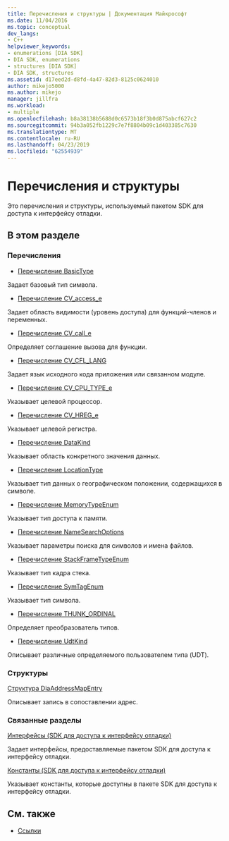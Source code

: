 ```yaml
---
title: Перечисления и структуры | Документация Майкрософт
ms.date: 11/04/2016
ms.topic: conceptual
dev_langs:
- C++
helpviewer_keywords:
- enumerations [DIA SDK]
- DIA SDK, enumerations
- structures [DIA SDK]
- DIA SDK, structures
ms.assetid: d17eed2d-d8fd-4a47-82d3-8125c0624010
author: mikejo5000
ms.author: mikejo
manager: jillfra
ms.workload:
- multiple
ms.openlocfilehash: b8a38138b5688d0c6573b18f3b0d875abcf627c2
ms.sourcegitcommit: 94b3a052fb1229c7e7f8804b09c1d403385c7630
ms.translationtype: MT
ms.contentlocale: ru-RU
ms.lasthandoff: 04/23/2019
ms.locfileid: "62554939"
---
```

# <a name="enumerations-and-structures"></a>Перечисления и структуры

Это перечисления и структуры, используемый пакетом SDK для доступа к интерфейсу отладки.

## <a name="in-this-section"></a>В этом разделе

### <a name="enumerations"></a>Перечисления

- [Перечисление BasicType](../../debugger/debug-interface-access/basictype.md)

 Задает базовый тип символа.

- [Перечисление CV_access_e](../../debugger/debug-interface-access/cv-access-e.md)

 Задает область видимости (уровень доступа) для функций-членов и переменных.

- [Перечисление CV_call_e](../../debugger/debug-interface-access/cv-call-e.md)

 Определяет соглашение вызова для функции.

- [Перечисление CV_CFL_LANG](../../debugger/debug-interface-access/cv-cfl-lang.md)

 Задает язык исходного кода приложения или связанном модуле.

- [Перечисление CV_CPU_TYPE_e](../../debugger/debug-interface-access/cv-cpu-type-e.md)

 Указывает целевой процессор.

- [Перечисление CV_HREG_e](../../debugger/debug-interface-access/cv-hreg-e.md)

 Указывает целевой регистра.

- [Перечисление DataKind](../../debugger/debug-interface-access/datakind.md)

 Указывает область конкретного значения данных.

- [Перечисление LocationType](../../debugger/debug-interface-access/locationtype.md)

 Указывает тип данных о географическом положении, содержащихся в символе.

- [Перечисление MemoryTypeEnum](../../debugger/debug-interface-access/memorytypeenum.md)

 Указывает тип доступа к памяти.

- [Перечисление NameSearchOptions](../../debugger/debug-interface-access/namesearchoptions.md)

 Указывает параметры поиска для символов и имена файлов.

- [Перечисление StackFrameTypeEnum](../../debugger/debug-interface-access/stackframetypeenum.md)

 Указывает тип кадра стека.

- [Перечисление SymTagEnum](../../debugger/debug-interface-access/symtagenum.md)

 Указывает тип символа.

- [Перечисление THUNK_ORDINAL](../../debugger/debug-interface-access/thunk-ordinal.md)

 Определяет преобразователь типов.

- [Перечисление UdtKind](../../debugger/debug-interface-access/udtkind.md)

 Описывает различные определяемого пользователем типа (UDT).

### <a name="structures"></a>Структуры

[Структура DiaAddressMapEntry](../../debugger/debug-interface-access/diaaddressmapentry.md)

Описывает запись в сопоставлении адрес.

### <a name="related-sections"></a>Связанные разделы

[Интерфейсы (SDK для доступа к интерфейсу отладки)](../../debugger/debug-interface-access/interfaces-debug-interface-access-sdk.md)

Задает интерфейсы, предоставляемые пакетом SDK для доступа к интерфейсу отладки.

[Константы (SDK для доступа к интерфейсу отладки)](../../debugger/debug-interface-access/constants-debug-interface-access-sdk.md)

Указывает константы, которые доступны в пакете SDK для доступа к интерфейсу отладки.

## <a name="see-also"></a>См. также

- [Ссылки](../../debugger/debug-interface-access/debug-interface-access-sdk-reference.md)